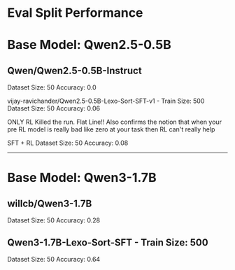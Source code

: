 # Eval Split Performance


# Base Model: Qwen2.5-0.5B

## Qwen/Qwen2.5-0.5B-Instruct 
Dataset Size: 50
Accuracy: 0.0

vijay-ravichander/Qwen2.5-0.5B-Lexo-Sort-SFT-v1 - Train Size: 500
Dataset Size: 50
Accuracy: 0.06

ONLY RL 
Killed the run. Flat Line!! Also confirms the notion that when your pre RL model is really bad like zero at your task then RL can't really help

SFT + RL 
Dataset Size: 50
Accuracy: 0.08

---------------------------------------------------------------------

# Base Model: Qwen3-1.7B 

## willcb/Qwen3-1.7B
Dataset Size: 50
Accuracy: 0.28

## Qwen3-1.7B-Lexo-Sort-SFT - Train Size: 500
Dataset Size: 50
Accuracy: 0.64

